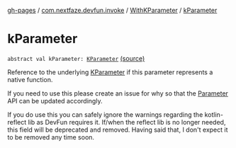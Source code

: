[gh-pages](../../index.md) / [com.nextfaze.devfun.invoke](../index.md) / [WithKParameter](index.md) / [kParameter](./k-parameter.md)

# kParameter

`abstract val kParameter: `[`KParameter`](https://kotlinlang.org/api/latest/jvm/stdlib/kotlin.reflect/-k-parameter/index.html) [(source)](https://github.com/NextFaze/dev-fun/tree/master/devfun/src/main/java/com/nextfaze/devfun/invoke/View.kt#L94)

Reference to the underlying [KParameter](https://kotlinlang.org/api/latest/jvm/stdlib/kotlin.reflect/-k-parameter/index.html) if this parameter represents a native function.

If you need to use this please create an issue for why so that the [Parameter](../-parameter/index.md) API can be updated accordingly.

If you do use this you can safely ignore the warnings regarding the kotlin-reflect lib as DevFun requires it.
If/when the reflect lib is no longer needed, this field will be deprecated and removed.
Having said that, I don't expect it to be removed any time soon.

